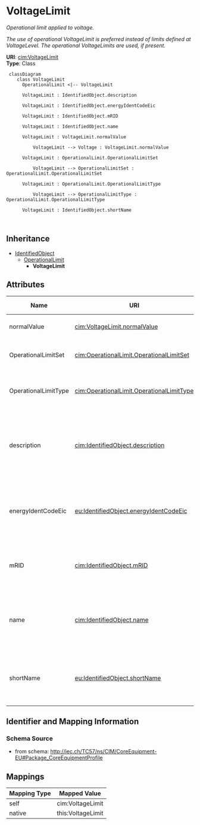 # VoltageLimit


_Operational limit applied to voltage._

_The use of operational VoltageLimit is preferred instead of limits defined at VoltageLevel. The operational VoltageLimits are used, if present._





**URI**: [cim:VoltageLimit](http://iec.ch/TC57/CIM100#VoltageLimit)<br />
**Type**: Class




```mermaid
 classDiagram
    class VoltageLimit
      OperationalLimit <|-- VoltageLimit
      
      VoltageLimit : IdentifiedObject.description
        
      VoltageLimit : IdentifiedObject.energyIdentCodeEic
        
      VoltageLimit : IdentifiedObject.mRID
        
      VoltageLimit : IdentifiedObject.name
        
      VoltageLimit : VoltageLimit.normalValue
        
          VoltageLimit --> Voltage : VoltageLimit.normalValue
        
      VoltageLimit : OperationalLimit.OperationalLimitSet
        
          VoltageLimit --> OperationalLimitSet : OperationalLimit.OperationalLimitSet
        
      VoltageLimit : OperationalLimit.OperationalLimitType
        
          VoltageLimit --> OperationalLimitType : OperationalLimit.OperationalLimitType
        
      VoltageLimit : IdentifiedObject.shortName
        
      
```





## Inheritance
* [IdentifiedObject](IdentifiedObject.md)
    * [OperationalLimit](OperationalLimit.md)
        * **VoltageLimit**



## Attributes


| Name | URI | Cardinality and Range | Description | Inheritance |
| ---  | --- | --- | --- | --- |
| normalValue | [cim:VoltageLimit.normalValue](http://iec.ch/TC57/CIM100#VoltageLimit.normalValue) | 1..1 <br />  [Voltage](Voltage.md)  | The normal limit on voltage | direct |
| OperationalLimitSet | [cim:OperationalLimit.OperationalLimitSet](http://iec.ch/TC57/CIM100#OperationalLimit.OperationalLimitSet) | 1..1 <br />  [OperationalLimitSet](OperationalLimitSet.md)  | The limit set to which the limit values belong | [OperationalLimit](OperationalLimit.md) |
| OperationalLimitType | [cim:OperationalLimit.OperationalLimitType](http://iec.ch/TC57/CIM100#OperationalLimit.OperationalLimitType) | 1..1 <br />  [OperationalLimitType](OperationalLimitType.md)  | The limit type associated with this limit | [OperationalLimit](OperationalLimit.md) |
| description | [cim:IdentifiedObject.description](http://iec.ch/TC57/CIM100#IdentifiedObject.description) | 0..1 <br />  string  | The description is a free human readable text describing or naming the object | [IdentifiedObject](IdentifiedObject.md) |
| energyIdentCodeEic | [eu:IdentifiedObject.energyIdentCodeEic](http://iec.ch/TC57/CIM100-European#IdentifiedObject.energyIdentCodeEic) | 0..1 <br />  string  | The attribute is used for an exchange of the EIC code (Energy identification ... | [IdentifiedObject](IdentifiedObject.md) |
| mRID | [cim:IdentifiedObject.mRID](http://iec.ch/TC57/CIM100#IdentifiedObject.mRID) | 1..1 <br />  string  | Master resource identifier issued by a model authority | [IdentifiedObject](IdentifiedObject.md) |
| name | [cim:IdentifiedObject.name](http://iec.ch/TC57/CIM100#IdentifiedObject.name) | 1..1 <br />  string  | The name is any free human readable and possibly non unique text naming the o... | [IdentifiedObject](IdentifiedObject.md) |
| shortName | [eu:IdentifiedObject.shortName](http://iec.ch/TC57/CIM100-European#IdentifiedObject.shortName) | 0..1 <br />  string  | The attribute is used for an exchange of a human readable short name with len... | [IdentifiedObject](IdentifiedObject.md) |









## Identifier and Mapping Information







### Schema Source


* from schema: http://iec.ch/TC57/ns/CIM/CoreEquipment-EU#Package_CoreEquipmentProfile





## Mappings

| Mapping Type | Mapped Value |
| ---  | ---  |
| self | cim:VoltageLimit |
| native | this:VoltageLimit |




